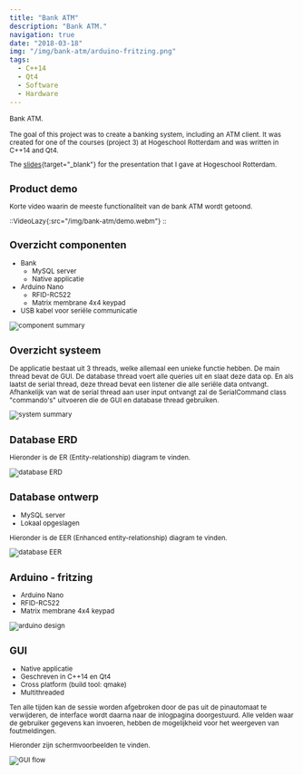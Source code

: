 ```yaml
---
title: "Bank ATM"
description: "Bank ATM."
navigation: true
date: "2018-03-18"
img: "/img/bank-atm/arduino-fritzing.png"
tags:
  - C++14
  - Qt4
  - Software
  - Hardware
---
```


<small>Bank ATM.<br>

The goal of this project was to create a banking system, including an ATM
client. It was created for one of the courses (project 3) at Hogeschool
Rotterdam and was written in C++14 and Qt4.

The
[slides](https://docs.google.com/presentation/d/1W0L4e7r0Vqp5Qp3RaNcMhqrt1gkLSrU4T6heOZz_IqQ){target="_blank"}
for the presentation that I gave at Hogeschool Rotterdam.

## Product demo

Korte video waarin de meeste functionaliteit van de bank ATM wordt getoond.

::VideoLazy{:src="/img/bank-atm/demo.webm"}
::

## Overzicht componenten

- Bank
   - MySQL server
   - Native applicatie
- Arduino Nano
   - RFID-RC522
   - Matrix membrane 4x4 keypad
- USB kabel voor seriële communicatie

![component summary](/img/bank-atm/component-summary.png "component summary")

## Overzicht systeem

De applicatie bestaat uit 3 threads, welke allemaal een unieke functie hebben.
De main thread bevat de GUI. De database thread voert alle queries uit en slaat
deze data op. En als laatst de serial thread, deze thread bevat een listener die
alle seriële data ontvangt. Afhankelijk van wat de serial thread aan user input
ontvangt zal de SerialCommand class "commando's" uitvoeren die de GUI en
database thread gebruiken.

![system summary](/img/bank-atm/system-summary.png "system summary")

## Database ERD

Hieronder is de ER (Entity-relationship) diagram te vinden.

![database ERD](/img/bank-atm/database-erd.png "database ERD")

## Database ontwerp

- MySQL server
- Lokaal opgeslagen

Hieronder is de EER (Enhanced entity-relationship) diagram te vinden.

![database EER](/img/bank-atm/database-design.png "database EER")

## Arduino - fritzing

- Arduino Nano
- RFID-RC522
- Matrix membrane 4x4 keypad

![arduino design](/img/bank-atm/arduino-fritzing.png "arduino design")

## GUI

- Native applicatie
- Geschreven in C++14 en Qt4
- Cross platform (build tool: qmake)
- Multithreaded

Ten alle tijden kan de sessie worden afgebroken door de pas uit de pinautomaat
te verwijderen, de interface wordt daarna naar de inlogpagina doorgestuurd. Alle
velden waar de gebruiker gegevens kan invoeren, hebben de mogelijkheid voor het
weergeven van foutmeldingen.

Hieronder zijn schermvoorbeelden te vinden.

![GUI flow](/img/bank-atm/gui-flow.png "GUI flow")
